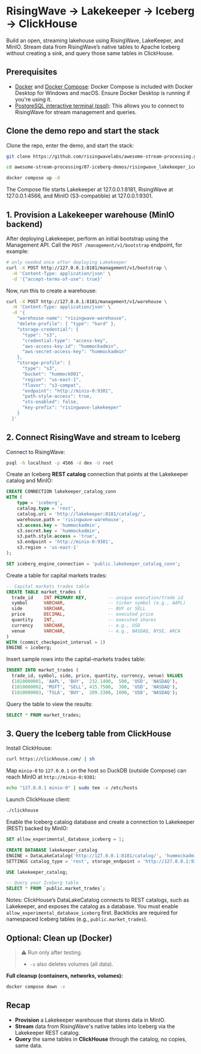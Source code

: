 # RisingWave → Lakekeeper → Iceberg → ClickHouse

Build an open, streaming lakehouse using RisingWave, LakeKeeper, and MinIO. Stream data from RisingWave’s native tables to Apache Iceberg without creating a sink, and query those same tables in ClickHouse.

## Prerequisites

* [Docker](https://docs.docker.com/get-docker/) and [Docker Compose](https://docs.docker.com/compose/install/): Docker Compose is included with Docker Desktop for Windows and macOS. Ensure Docker Desktop is running if you're using it.
* [PostgreSQL interactive terminal (psql)](https://www.postgresql.org/download/): This allows you to connect to RisingWave for stream management and queries.

## Clone the demo repo and start the stack

Clone the repo, enter the demo, and start the stack:

```bash
git clone https://github.com/risingwavelabs/awesome-stream-processing.git

cd awesome-stream-processing/07-iceberg-demos/risingwave_lakekeeper_iceberg_clickhouse

docker compose up -d
```
The Compose file starts Lakekeeper at 127.0.0.1:8181, RisingWave at 127.0.0.1:4566, and MinIO (S3-compatible) at 127.0.0.1:9301.

## 1. Provision a Lakekeeper warehouse (MinIO backend)

After deploying Lakekeeper, perform an initial bootstrap using the Management API. Call the `POST /management/v1/bootstrap` endpoint, for example:

```bash
# only needed once after deploying Lakekeeper
curl -X POST http://127.0.0.1:8181/management/v1/bootstrap \
  -H 'Content-Type: application/json' \
  -d '{"accept-terms-of-use": true}'
```

Now, run this to create a warehouse:

```bash
curl -X POST http://127.0.0.1:8181/management/v1/warehouse \
  -H 'Content-Type: application/json' \
  -d '{
    "warehouse-name": "risingwave-warehouse",
    "delete-profile": { "type": "hard" },
    "storage-credential": {
      "type": "s3",
      "credential-type": "access-key",
      "aws-access-key-id": "hummockadmin",
      "aws-secret-access-key": "hummockadmin"
    },
    "storage-profile": {
      "type": "s3",
      "bucket": "hummock001",
      "region": "us-east-1",
      "flavor": "s3-compat",
      "endpoint": "http://minio-0:9301",
      "path-style-access": true,
      "sts-enabled": false,
      "key-prefix": "risingwave-lakekeeper"
    }
  }'
```

## 2. Connect RisingWave and stream to Iceberg

Connect to RisingWave:

```bash
psql -h localhost -p 4566 -d dev -U root
```

Create an Iceberg **REST catalog** connection that points at the Lakekeeper catalog and MinIO:

```sql
CREATE CONNECTION lakekeeper_catalog_conn
WITH (
    type = 'iceberg',
    catalog.type = 'rest',
    catalog.uri = 'http://lakekeeper:8181/catalog/',
    warehouse.path = 'risingwave-warehouse',
    s3.access.key = 'hummockadmin',
    s3.secret.key = 'hummockadmin',
    s3.path.style.access = 'true',
    s3.endpoint = 'http://minio-0:9301',
    s3.region = 'us-east-1'
);
```
```sql
SET iceberg_engine_connection = 'public.lakekeeper_catalog_conn';
```

Create a table for capital markets trades:

```sql
-- Capital markets trades table
CREATE TABLE market_trades (
  trade_id    INT PRIMARY KEY,        -- unique execution/trade id
  symbol      VARCHAR,                -- ticker symbol (e.g., AAPL)
  side        VARCHAR,                -- BUY or SELL
  price       DECIMAL,                -- executed price
  quantity    INT,                    -- executed shares
  currency    VARCHAR,                -- e.g., USD
  venue       VARCHAR,                -- e.g., NASDAQ, NYSE, ARCA
)
WITH (commit_checkpoint_interval = 1)
ENGINE = iceberg;
```

Insert sample rows into the capital-markets trades table:

```sql
INSERT INTO market_trades (
  trade_id, symbol, side, price, quantity, currency, venue) VALUES
  (1010000001, 'AAPL', 'BUY',  232.1400,  500, 'USD', 'NASDAQ'),
  (1010000002, 'MSFT', 'SELL', 415.7500,  300, 'USD', 'NASDAQ'),
  (1010000003, 'TSLA', 'BUY',  289.3300, 1000, 'USD', 'NASDAQ');
```

Query the table to view the results:

```sql
SELECT * FROM market_trades;
```

## 3. Query the Iceberg table from ClickHouse

Install ClickHouse:

```bash
curl https://clickhouse.com/ | sh
```
Map `minio-0` to `127.0.0.1` on the host so DuckDB (outside Compose) can reach MinIO at `http://minio-0:9301`:

```bash
echo "127.0.0.1 minio-0" | sudo tee -a /etc/hosts
```

Launch ClickHouse client:

```bash
./clickhouse
```

Enable the Iceberg catalog database and create a connection to Lakekeeper (REST) backed by MinIO:

```sql
SET allow_experimental_database_iceberg = 1;

CREATE DATABASE lakekeeper_catalog
ENGINE = DataLakeCatalog('http://127.0.0.1:8181/catalog/', 'hummockadmin', 'hummockadmin')
SETTINGS catalog_type = 'rest', storage_endpoint = 'http://127.0.0.1:9301/', warehouse = 'risingwave-warehouse';

USE lakekeeper_catalog;

-- Query your Iceberg table 
SELECT * FROM `public.market_trades`;
```

Notes: ClickHouse’s DataLakeCatalog connects to REST catalogs, such as Lakekeeper, and exposes the catalog as a database. You must enable `allow_experimental_database_iceberg` first. Backticks are required for namespaced Iceberg tables (e.g., `public.market_trades`).

## Optional: Clean up (Docker)

> ⚠️ Run only after testing.
>
> * `-v` also deletes volumes (all data).

**Full cleanup (containers, networks, volumes):**

```bash
docker compose down -v
```

## Recap

* **Provision** a Lakekeeper warehouse that stores data in MinIO.
* **Stream** data from RisingWave's native tables into Iceberg via the Lakekeeper REST catalog.
* **Query** the same tables in **ClickHouse** through the catalog, no copies, same data.

